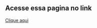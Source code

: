 <h2>Acesse essa pagina no link</h2>
<a href="https://gabzmatz.github.io/capturePage/">Clique aqui</a>
